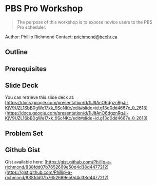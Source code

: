 # PBS Pro Workshop

> The purpose of this workshop is to expose novice users to the PBS Pro scheduler.

Author: Phillip Richmond 
Contact: prichmond@bcchr.ca


## Outline


## Prerequisites


## Slide Deck

You can retrieve this slide deck at: [https://docs.google.com/presentation/d/1lJltAnO6dgznRgJi-KjV9UZL1SbB0gWe17xk_9SoNKc/edit#slide=id.g13d0dd4667e_0_2613](https://docs.google.com/presentation/d/1lJltAnO6dgznRgJi-KjV9UZL1SbB0gWe17xk_9SoNKc/edit#slide=id.g13d0dd4667e_0_2613)

## Problem Set


## Github Gist

Gist available here: [https://gist.github.com/Phillip-a-richmond/838fdd07b7652669e50d4d38d4477212](https://gist.github.com/Phillip-a-richmond/838fdd07b7652669e50d4d38d4477212)




